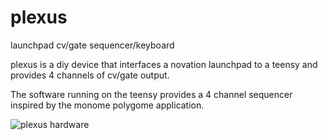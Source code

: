 # plexus
launchpad cv/gate sequencer/keyboard

plexus is a diy device that interfaces a novation launchpad to a teensy and provides 4 channels of cv/gate output.  

The software running on the teensy provides a 4 channel sequencer inspired by the monome polygome application.



![plexus hardware ](https://cloud.githubusercontent.com/assets/7449649/25432894/ae2e34f8-2ac9-11e7-8fee-1268903c134e.jpg)
